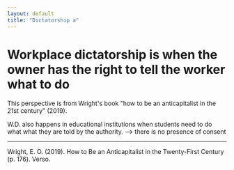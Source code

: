 ```yaml
---
layout: default
title: "Dictatorship a"
---
```


# Workplace dictatorship is when the owner has the right to tell the worker what to do
This perspective is from Wright's book "how to be an anticapitalist in the 21st century" (2019).

W.D. also happens in educational institutions when students need to do what what they are told by the authority. 
--> there is no presence of consent


__________
Wright, E. O. (2019). How to Be an Anticapitalist in the Twenty-First Century (p. 176). Verso.